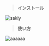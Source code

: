 > **インストール**

![sakiy](https://github.com/Cotoha-Saki/YouTubeThumbnailDownloader/assets/123475361/95f7dcef-94be-4e58-85f2-be45074cdfd5)

> **使い方**

![aaaaaa](https://github.com/Cotoha-Saki/YouTubeThumbnailDownloader/assets/123475361/3982bdee-fa17-4f4c-9e3b-d5ccdef4e144)